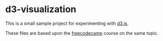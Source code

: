 # d3-visualization

This is a small sample project for experimenting with [d3.js](https://d3js.org). 

These files are based upon the [freecodecamp](https://www.freecodecamp.org/learn/data-visualization/) course on the same topic.